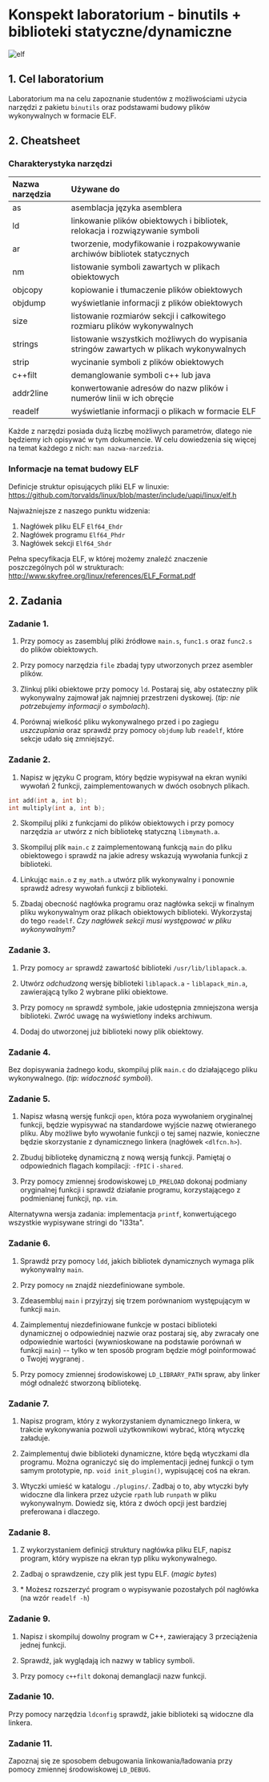 # Konspekt laboratorium - binutils + biblioteki statyczne/dynamiczne

![elf](https://s-media-cache-ak0.pinimg.com/originals/30/ce/f7/30cef77d888aeb4709c7bd97d08fe460.png)

## 1\. Cel laboratorium

Laboratorium ma na celu zapoznanie studentów z możliwościami użycia narzędzi z pakietu `binutils` oraz podstawami budowy plików wykonywalnych w formacie ELF.

## 2\. Cheatsheet

### Charakterystyka narzędzi

| Nazwa narzędzia | Używane do                                                                              |
|:----------------|:----------------------------------------------------------------------------------------|
| as              | asemblacja języka asemblera                                                             |
| ld              | linkowanie plików obiektowych i bibliotek, relokacja i rozwiązywanie symboli            |
| ar              | tworzenie, modyfikowanie i rozpakowywanie archiwów bibliotek statycznych                |
| nm              | listowanie symboli zawartych w plikach obiektowych                                      |
| objcopy         | kopiowanie i tłumaczenie plików obiektowych                                             |
| objdump         | wyświetlanie informacji z plików obiektowych                                            |
| size            | listowanie rozmiarów sekcji i całkowitego rozmiaru plików wykonywalnych                 |
| strings         | listowanie wszystkich możliwych do wypisania stringów zawartych w plikach wykonywalnych |
| strip           | wycinanie symboli z plików obiektowych                                                  |
| c++filt         | demanglowanie symboli c++ lub java                                                      |
| addr2line       | konwertowanie adresów do nazw plików i numerów linii w ich obręcie                      |
| readelf         | wyświetlanie informacji o plikach w formacie ELF                                        |

Każde z narzędzi posiada dużą liczbę możliwych parametrów, dlatego nie będziemy ich opisywać w tym dokumencie. W celu dowiedzenia się więcej na temat każdego z nich: `man nazwa-narzedzia`.

### Informacje na temat budowy ELF

Definicje struktur opisujących pliki ELF w linuxie: <https://github.com/torvalds/linux/blob/master/include/uapi/linux/elf.h>

Najważniejsze z naszego punktu widzenia:

1. Nagłówek pliku ELF `Elf64_Ehdr`
2. Nagłówek programu `Elf64_Phdr`
3. Nagłówek sekcji `Elf64_Shdr`

Pełna specyfikacja ELF, w której możemy znaleźć znaczenie poszczególnych pól w strukturach: <http://www.skyfree.org/linux/references/ELF_Format.pdf>

## 2\. Zadania

### Zadanie 1.

1. Przy pomocy `as` zasembluj pliki źródłowe `main.s`, `func1.s` oraz `func2.s` do plików obiektowych.

2. Przy pomocy narzędzia `file` zbadaj typy utworzonych przez asembler plików.

3. Zlinkuj pliki obiektowe przy pomocy `ld`. Postaraj się, aby ostateczny plik wykonywalny zajmował jak najmniej przestrzeni dyskowej. (_tip: nie potrzebujemy informacji o symbolach_).

4. Porównaj wielkość pliku wykonywalnego przed i po zagiegu _uszczuplania_ oraz sprawdź przy pomocy `objdump` lub `readelf`, które sekcje udało się zmniejszyć.

### Zadanie 2.

1. Napisz w języku C program, który będzie wypisywał na ekran wyniki wywołań 2 funkcji, zaimplementowanych w dwóch osobnych plikach.
  ```c
  int add(int a, int b);
  int multiply(int a, int b);
  ```
2. Skompiluj pliki z funkcjami do plików obiektowych i przy pomocy narzędzia `ar` utwórz z nich bibliotekę statyczną `libmymath.a`.

3. Skompiluj plik `main.c` z zaimplementowaną funkcją `main` do pliku obiektowego i sprawdź na jakie adresy wskazują wywołania funkcji z biblioteki.

4. Linkując `main.o` z `my_math.a` utwórz plik wykonywalny i ponownie sprawdź
adresy wywołań funkcji z biblioteki.

5. Zbadaj obecność nagłówka programu oraz nagłówka sekcji w finalnym pliku wykonywalnym oraz plikach obiektowych biblioteki. Wykorzystaj do tego `readelf`. _Czy nagłówek sekcji musi występować w pliku wykonywalnym?_

### Zadanie 3.
1. Przy pomocy `ar` sprawdź zawartość biblioteki `/usr/lib/liblapack.a`.

2. Utwórz _odchudzoną_ wersję biblioteki `liblapack.a` - `liblapack_min.a`, zawierającą tylko 2 wybrane pliki obiektowe.

3. Przy pomocy `nm` sprawdź symbole, jakie udostępnia zmniejszona wersja biblioteki. Zwróć uwagę na wyświetlony indeks archiwum.

4. Dodaj do utworzonej już biblioteki nowy plik obiektowy.

### Zadanie 4.
Bez dopisywania żadnego kodu, skompiluj plik `main.c` do działającego pliku wykonywalnego. (*tip: widoczność symboli*).

### Zadanie 5.
1. Napisz własną wersję funkcji `open`, która poza wywołaniem oryginalnej funkcji, będzie wypisywać na standardowe wyjście nazwę otwieranego pliku. Aby możliwe było wywołanie funkcji o tej samej nazwie, konieczne będzie skorzystanie z dynamicznego linkera (nagłówek `<dlfcn.h>`).

2. Zbuduj bibliotekę dynamiczną z nową wersją funkcji. Pamiętaj o odpowiednich flagach kompilacji: `-fPIC` i `-shared`.

3. Przy pomocy zmiennej środowiskowej `LD_PRELOAD` dokonaj podmiany oryginalnej funkcji i sprawdź działanie programu, korzystającego z podmienianej funkcji, np. `vim`.

Alternatywna wersja zadania: implementacja `printf`, konwertującego wszystkie wypisywane stringi do "l33ta".

### Zadanie 6.
1. Sprawdź przy pomocy `ldd`, jakich bibliotek dynamicznych wymaga plik wykonywalny `main`.

2. Przy pomocy `nm` znajdź niezdefiniowane symbole.

3. Zdeasembluj `main` i przyjrzyj się trzem porównaniom występującym w funkcji `main`.

4. Zaimplementuj niezdefiniowane funkcje w postaci biblioteki dynamicznej o odpowiedniej nazwie oraz postaraj się, aby zwracały one odpowiednie wartości (wywnioskowane na podstawie porównań w funkcji `main`) -- tylko w ten sposób program będzie mógł poinformować o Twojej wygranej .

5. Przy pomocy zmiennej środowiskowej `LD_LIBRARY_PATH` spraw, aby linker mógł odnaleźć stworzoną bibliotekę.

### Zadanie 7.
1. Napisz program, który z wykorzystaniem dynamicznego linkera, w trakcie wykonywania pozwoli użytkownikowi wybrać, którą wtyczkę załaduje.

2. Zaimplementuj dwie biblioteki dynamiczne, które będą wtyczkami dla programu. Można ograniczyć się do implementacji jednej funkcji o tym samym prototypie, np. `void init_plugin()`, wypisującej coś na ekran.

3. Wtyczki umieść w katalogu `./plugins/`. Zadbaj o to, aby wtyczki były widoczne dla linkera przez użycie `rpath` lub `runpath` w pliku wykonywalnym. Dowiedz się, która z dwóch opcji jest bardziej preferowana i dlaczego.

### Zadanie 8.
1. Z wykorzystaniem definicji struktury nagłówka pliku ELF, napisz program, który wypisze na ekran typ pliku wykonywalnego.

2. Zadbaj o sprawdzenie, czy plik jest typu ELF. (*magic bytes*)

3. \* Możesz rozszerzyć program o wypisywanie pozostałych pól nagłówka (na wzór `readelf -h`)

### Zadanie 9.
1. Napisz i skompiluj dowolny program w C++, zawierający 3 przeciążenia jednej funkcji.

2. Sprawdź, jak wyglądają ich nazwy w tablicy symboli.

3. Przy pomocy `c++filt` dokonaj demanglacji nazw funkcji.

### Zadanie 10.
Przy pomocy narzędzia `ldconfig` sprawdź, jakie biblioteki są widoczne dla linkera.

### Zadanie 11.
Zapoznaj się ze sposobem debugowania linkowania/ładowania przy pomocy zmiennej środowiskowej `LD_DEBUG`.
